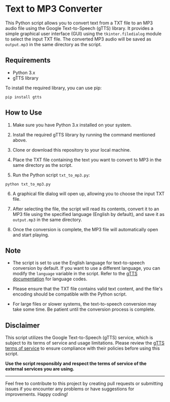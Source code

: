 # Text to MP3 Converter

This Python script allows you to convert text from a TXT file to an MP3 audio file using the Google Text-to-Speech (gTTS) library. It provides a simple graphical user interface (GUI) using the `tkinter.filedialog` module to select the input TXT file. The converted MP3 audio will be saved as `output.mp3` in the same directory as the script.

## Requirements

- Python 3.x
- gTTS library

To install the required library, you can use pip:

```
pip install gtts
```

## How to Use

1. Make sure you have Python 3.x installed on your system.

2. Install the required gTTS library by running the command mentioned above.

3. Clone or download this repository to your local machine.

4. Place the TXT file containing the text you want to convert to MP3 in the same directory as the script.

5. Run the Python script `txt_to_mp3.py`:

```
python txt_to_mp3.py
```

6. A graphical file dialog will open up, allowing you to choose the input TXT file.

7. After selecting the file, the script will read its contents, convert it to an MP3 file using the specified language (English by default), and save it as `output.mp3` in the same directory.

8. Once the conversion is complete, the MP3 file will automatically open and start playing.

## Note

- The script is set to use the English language for text-to-speech conversion by default. If you want to use a different language, you can modify the `language` variable in the script. Refer to the [gTTS documentation](https://gtts.readthedocs.io/en/latest/langs.html) for language codes.

- Please ensure that the TXT file contains valid text content, and the file's encoding should be compatible with the Python script.

- For large files or slower systems, the text-to-speech conversion may take some time. Be patient until the conversion process is complete.

## Disclaimer

This script utilizes the Google Text-to-Speech (gTTS) service, which is subject to its terms of service and usage limitations. Please review the [gTTS terms of service](https://cloud.google.com/text-to-speech/docs/data-usage-and-pricing) to ensure compliance with their policies before using this script.

**Use the script responsibly and respect the terms of service of the external services you are using.**

---

Feel free to contribute to this project by creating pull requests or submitting issues if you encounter any problems or have suggestions for improvements. Happy coding!
